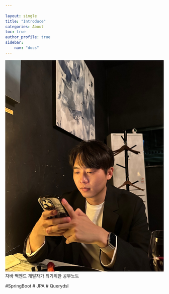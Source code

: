 ```yaml
---

layout: single
title: "Introduce"
categories: About
toc: true
author_profile: true
sidebar: 
    nav: "docs"
---
```



![me](/images/2022-08-22-first/self.jpeg)
자바 백엔드 개발자가 되기위한 공부노트


#SpringBoot # JPA # Querydsl
